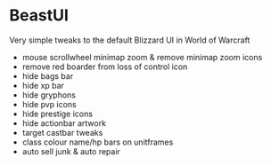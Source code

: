 # BeastUI
Very simple tweaks to the default Blizzard UI in World of Warcraft

* mouse scrollwheel minimap zoom & remove minimap zoom icons
* remove red boarder from loss of control icon
* hide bags bar
* hide xp bar
* hide gryphons
* hide pvp icons
* hide prestige icons
* hide actionbar artwork
* target castbar tweaks
* class colour name/hp bars on unitframes
* auto sell junk & auto repair
